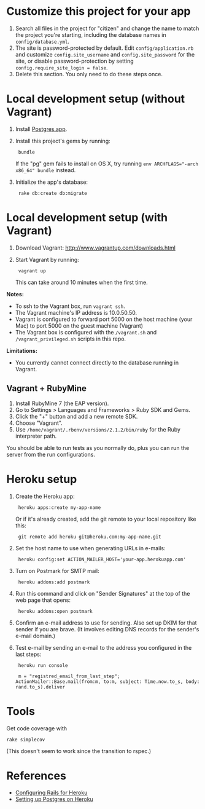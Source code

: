Customize this project for your app
===================================

1. Search all files in the project for "citizen" and change the name to match the project you're starting, including the database names in `config/database.yml`.
1. The site is password-protected by default. Edit `config/application.rb` and customize `config.site_username` and `config.site_password` for the site, or disable password-protection by setting `config.require_site_login = false`.
1. Delete this section. You only need to do these steps once.

Local development setup (without Vagrant)
=========================================

1. Install [Postgres.app](http://postgresapp.com).
1. Install this project's gems by running:

		bundle

	If the "pg" gem fails to install on OS X, try running `env ARCHFLAGS="-arch x86_64" bundle` instead.

1. Initialize the app's database:

		rake db:create db:migrate


Local development setup (with Vagrant)
======================================

1. Download Vagrant: http://www.vagrantup.com/downloads.html
1. Start Vagrant by running:

		vagrant up

   This can take around 10 minutes when the first time.

**Notes:**

* To ssh to the Vagrant box, run `vagrant ssh`.
* The Vagrant machine's IP address is 10.0.50.50.
* Vagrant is configured to forward port 5000 on the host machine (your Mac) to port 5000 on the guest machine (Vagrant)
* The Vagrant box is configured with the `/vagrant.sh` and `/vagrant_privileged.sh` scripts in this repo.

**Limitations:**

* You currently cannot connect directly to the database running in Vagrant.

Vagrant + RubyMine
------------------

1. Install RubyMine 7 (the EAP version).
1. Go to Settings > Languages and Frameworks > Ruby SDK and Gems.
1. Click the "+" button and add a new remote SDK.
1. Choose "Vagrant".
1. Use `/home/vagrant/.rbenv/versions/2.1.2/bin/ruby` for the Ruby interpreter path.

You should be able to run tests as you normally do, plus you can run the server from the run configurations.


Heroku setup
============

1. Create the Heroku app:

		heroku apps:create my-app-name

   Or if it's already created, add the git remote to your local repository like this:

		git remote add heroku git@heroku.com:my-app-name.git

1. Set the host name to use when generating URLs in e-mails:

		heroku config:set ACTION_MAILER_HOST='your-app.herokuapp.com'

1. Turn on Postmark for SMTP mail:

		heroku addons:add postmark

1. Run this command and click on "Sender Signatures" at the top of the web page that opens:

		heroku addons:open postmark

1. Confirm an e-mail address to use for sending. Also set up DKIM for that sender if you are brave. (It involves editing DNS records for the sender's e-mail domain.)

1. Test e-mail by sending an e-mail to the address you configured in the last steps:

		heroku run console
		
		m = "registred_email_from_last_step"; ActionMailer::Base.mail(from:m, to:m, subject: Time.now.to_s, body: rand.to_s).deliver


Tools
=====

Get code coverage with

    rake simplecov

(This doesn't seem to work since the transition to rspec.)


References
==========

* [Configuring Rails for Heroku](https://devcenter.heroku.com/articles/getting-started-with-rails4)
* [Setting up Postgres on Heroku](https://devcenter.heroku.com/articles/heroku-postgresql)

